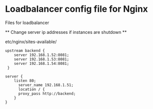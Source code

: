 # Loadbalancer config file for Nginx

Files for loadbalancer

** Change server ip addresses if instances are shutdown **

etc/nginx/sites-available/

```
upstream backend {
    server 192.168.1.52:8081;
    server 192.168.1.53:8081;
    server 192.168.1.54:8081;
 }

server {
    listen 80;
      server_name 192.168.1.51;
      location / {
      proxy_pass http://backend;
    }
}
```
